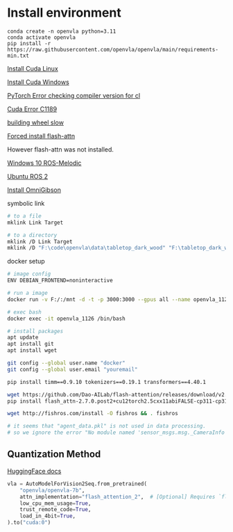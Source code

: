 # Install environment

```shell
conda create -n openvla python=3.11
conda activate openvla
pip install -r https://raw.githubusercontent.com/openvla/openvla/main/requirements-min.txt
```

[Install Cuda Linux](https://zhuanlan.zhihu.com/p/520536351)

[Install Cuda Windows](https://blog.csdn.net/qq_50677040/article/details/132131346)

[PyTorch Error checking compiler version for cl](https://stackoverflow.com/questions/73264234/pytorch-error-checking-compiler-version-for-cl-cpp-extension-py)

[Cuda Error C1189](https://liujiahua.com/blog/2024/05/29/cpp-CudaErrorC1189/)

[building wheel slow](https://stackoverflow.com/questions/73698418/building-wheel-for-opencv-python-keeps-running-for-a-very-long-time)

[Forced install flash-attn](https://blog.csdn.net/a486259/article/details/142695690)

However flash-attn was not installed.

[Windows 10 ROS-Melodic](https://blog.csdn.net/weixin_43563233/article/details/112238082)

[Ubuntu ROS 2](http://dev.ros2.fishros.com/doc/Installation/Ubuntu-Install-Binary.html)

[Install OmniGibson](https://behavior.stanford.edu/omnigibson/getting_started/installation.html)

symbolic link

```bash
# to a file
mklink Link Target

# to a directory
mklink /D Link Target
mklink /D "F:\code\openvla\data\tabletop_dark_wood" "F:\tabletop_dark_wood"
```

docker setup

```bash
# image config
ENV DEBIAN_FRONTEND=noninteractive

# run a image
docker run -v F:/:/mnt -d -t -p 3000:3000 --gpus all --name openvla_1126 pytorch/pytorch:2.5.1-cuda12.4-cudnn9-devel

# exec bash
docker exec -it openvla_1126 /bin/bash

# install packages
apt update
apt install git
apt install wget

git config --global user.name "docker"
git config --global user.email "youremail"

pip install timm==0.9.10 tokenizers==0.19.1 transformers==4.40.1

wget https://github.com/Dao-AILab/flash-attention/releases/download/v2.7.0.post2/flash_attn-2.7.0.post2+cu12torch2.5cxx11abiFALSE-cp311-cp311-linux_x86_64.whl
pip install flash_attn-2.7.0.post2+cu12torch2.5cxx11abiFALSE-cp311-cp311-linux_x86_64.whl

wget http://fishros.com/install -O fishros && . fishros

# it seems that "agent_data.pkl" is not used in data processing.
# so we ignore the error "No module named 'sensor_msgs.msg._CameraInfo'"
```

## Quantization Method

[HuggingFace docs](https://huggingface.co/docs/transformers/main/zh/main_classes/quantization)

```python
vla = AutoModelForVision2Seq.from_pretrained(
    "openvla/openvla-7b", 
    attn_implementation="flash_attention_2",  # [Optional] Requires `flash_attn`
    low_cpu_mem_usage=True, 
    trust_remote_code=True,
    load_in_4bit=True,
).to("cuda:0")
```